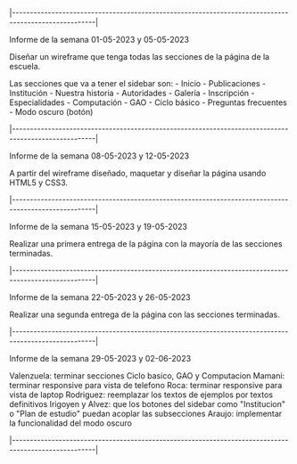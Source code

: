 |-----------------------------------------------------------------------------------------------------|

Informe de la semana 01-05-2023 y 05-05-2023

Diseñar un wireframe que tenga todas las secciones de la página de la escuela.

Las secciones que va a tener el sidebar son:
    - Inicio
    - Publicaciones
    - Institución
        - Nuestra historia
        - Autoridades
        - Galería
        - Inscripción
    - Especialidades
        - Computación
        - GAO
        - Ciclo básico
    - Preguntas frecuentes
    - Modo oscuro (botón)

|-----------------------------------------------------------------------------------------------------|

Informe de la semana 08-05-2023 y 12-05-2023

A partir del wireframe diseñado, maquetar y diseñar la página usando HTML5 y CSS3.

|-----------------------------------------------------------------------------------------------------|

Informe de la semana 15-05-2023 y 19-05-2023

Realizar una primera entrega de la página con la mayoría de las secciones terminadas.

|-----------------------------------------------------------------------------------------------------|

Informe de la semana 22-05-2023 y 26-05-2023

Realizar una segunda entrega de la página con las secciones terminadas.

|-----------------------------------------------------------------------------------------------------|

Informe de la semana 29-05-2023 y 02-06-2023

Valenzuela: terminar secciones Ciclo basico, GAO y Computacion
Mamani: terminar responsive para vista de telefono
Roca: terminar responsive para vista de laptop
Rodriguez: reemplazar los textos de ejemplos por textos definitivos
Irigoyen y Alvez: que los botones del sidebar como "Institucion" o "Plan de estudio" puedan acoplar las subsecciones
Araujo: implementar la funcionalidad del modo oscuro

|-----------------------------------------------------------------------------------------------------|